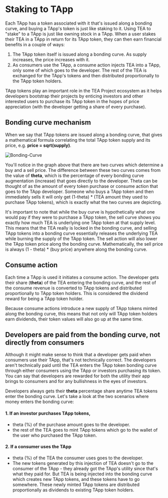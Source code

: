 # Staking to TApp

Each TApp has a token associated with it that's issued along a bonding curve, and buying a TApp's token is just like staking to it. Using TEA to "stake" to a TApp is just like owning stock in a TApp. When a user stakes their TEA in a TApp in return for its TApp token, they can then earn financial benefits in a couple of ways:

1. The TApp token itself is issued along a bonding curve. As supply increases, the price increases with it.
1. As consumers use the TApp, a consume action injects TEA into a TApp, only some of which goes to the developer. The rest of the TEA is exchanged for the TApp's tokens and then distributed proportionally to the TApp token holders.

TApp tokens play an important role in the TEA Project ecosystem as it helps developers bootstrap their projects by enticing investors and other interested users to purchase its TApp token in the hopes of price appreciation (with the developer getting a share of every purchase).

## Bonding curve mechanism

When we say that TApp tokens are issued along a bonding curve, that gives a mathematical formula correlating the total TApp token supply and its price, e.g. **price = sqrt(supply)**.

![Bonding-Curve](https://user-images.githubusercontent.com/86096370/167538641-45c498a2-7ab1-428a-9ecd-b37a051bb9d2.png)

You'll notice in the graph above that there are two curves which determine a buy and a sell price. The difference between these two curves comes from the value of **theta**, which is the percentage of every bonding curve augmentation (increase) that goes directly to the developer. Theta can be thought of as the amount of every token purchase or consume action that goes to the TApp developer. Someone who buys a TApp token and then immediately sells it will only get (1-theta) * (TEA amount they used to purchase TApp tokens), which is exactly what the two curves are depicting. 

It's important to note that while the buy curve is hypothetically what one would pay if they were to purchase a TApp token, the sell curve shows you exactly how much TEA is underlying one TApp token at that supply level. This means that the TEA really is locked in the bonding curve, and selling TApp tokens into a bonding curve essentially releases the underlying TEA while burning the supply of the TApp token. The sell action will also lower the TApp token price along the bonding curve. Mathematically, the sell price is always (1 - theta) * (buy price) anywhere along the bonding curve.

## Consume action

Each time a TApp is used it initiates a consume action. The developer gets their share (**theta**) of the TEA entering the bonding curve, and the rest of the consume revenue is converted to TApp tokens and distributed proportionally to TApp token holders. This is considered the dividend reward for being a TApp token holder.

Because consume actions introduce a new supply of TApp tokens minted along the bonding curve, this means that not only will TApp token holders earn dividends, their token values will also go up at the same time.

## Developers are paid from the bonding curve, not directly from consumers

Although it might make sense to think that a developer gets paid when consumers use their TApp, that's not technically correct. The developers aren't technically paid until the TEA enters the TApp token bonding curve through either consumers using the TApp or investors purchasing its token. You can say that developers are rewarded for both the utility their app brings to consumers and for any bullishness in the eyes of investors.

Developers always gets their **theta** percentage share anytime TEA tokens enter the bonding curve. Let's take a look at the two scenarios where money enters the bonding curve:

#### 1. If an investor purchases TApp tokens,

* theta (%) of the purchase amount goes to the developer.
* the rest of the TEA goes to mint TApp tokens which go to the wallet of the user who purchased the TApp token. 

#### 2. If a consumer uses the TApp

* theta (%) of the TEA the consumer uses goes to the developer.
* The new tokens generated by this injection of TEA doesn't go to the consumer of the TApp - they already got the TApp's utility since that's what they paid for. But TEA is being injected into the bonding curve which creates new TApp tokens, and these tokens have to go somewhere. These newly minted TApp tokens are distributed proportionally as dividends to existing TApp token holders.
